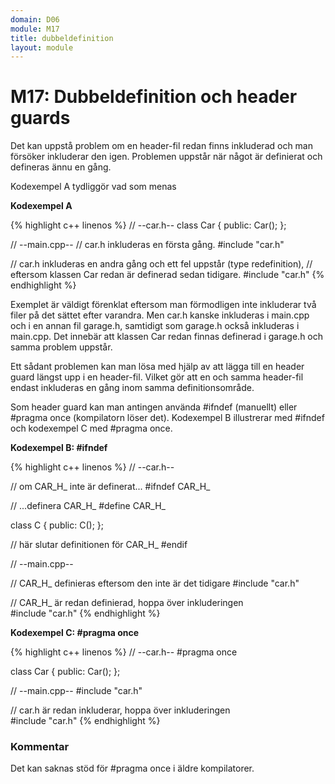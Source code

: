 ```yaml
---
domain: D06
module: M17
title: dubbeldefinition
layout: module
---
```

# M17: Dubbeldefinition och header guards

Det kan uppstå problem om en header-fil redan finns inkluderad och man försöker inkluderar den igen.
Problemen uppstår när något är definierat och defineras ännu en gång.

Kodexempel A tydliggör vad som menas

__Kodexempel A__

{% highlight c++ linenos %}
// --car.h--
class Car
{
public:
    Car();
};
 
 
// --main.cpp--
// car.h inkluderas en första gång.
#include "car.h"
 
// car.h inkluderas en andra gång och ett fel uppstår (type redefinition),
// eftersom klassen Car redan är definerad sedan tidigare.
#include "car.h"
{% endhighlight %}

Exemplet är väldigt förenklat eftersom man förmodligen inte inkluderar två filer på det sättet efter varandra. 
Men car.h kanske inkluderas i main.cpp och i en annan fil garage.h, samtidigt som garage.h också inkluderas i main.cpp. 
Det innebär att klassen Car redan finnas definerad i garage.h och samma problem uppstår.

Ett sådant problemen kan man lösa med hjälp av att lägga till en header guard längst upp i en header-fil.
Vilket gör att en och samma header-fil endast inkluderas en gång inom samma definitionsområde.

Som header guard kan man antingen använda #ifndef (manuellt) eller #pragma once (kompilatorn löser det).
Kodexempel B illustrerar med #ifndef och kodexempel C med #pragma once.

__Kodexempel B: #ifndef__

{% highlight c++ linenos %}
// --car.h--
 
// om CAR_H_ inte är definerat...
#ifndef CAR_H_
 
// ...definera CAR_H_
#define CAR_H_ 
 
class C
{
public:
    C();
};
 
// här slutar definitionen för CAR_H_
#endif 
 
 
// --main.cpp--
 
// CAR_H_ definieras eftersom den inte är det tidigare
#include "car.h"
 
// CAR_H_ är redan definierad, hoppa över inkluderingen         
#include "car.h"
{% endhighlight %}

__Kodexempel C: #pragma once__

{% highlight c++ linenos %}
// --car.h--
#pragma once
 
class Car
{
public:
    Car();
};
 
 
// --main.cpp--
#include "car.h"
 
// car.h är redan inkluderar, hoppa över inkluderingen          
#include "car.h"
{% endhighlight %}

### Kommentar

Det kan saknas stöd för #pragma once i äldre kompilatorer.
